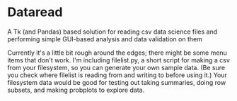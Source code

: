 # Dataread
A Tk (and Pandas) based solution for reading csv data science files and performing simple GUI-based analysis and data validation on them

Currently it's a little bit rough around the edges; there might be some menu items that don't work.  I'm including filelist.py, a short script for making a csv from your filesystem, so you can generate your own sample data.  (Be sure you check where filelist is reading from and writing to before using it.)  Your filesystem data would be good for testing out taking summaries, doing row subsets, and making probplots to explore data.
